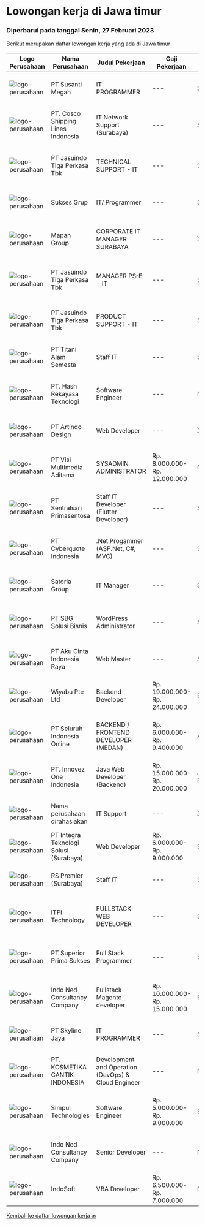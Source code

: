 
  # Lowongan kerja di Jawa timur

  ### Diperbarui pada tanggal Senin, 27 Februari 2023

  Berikut merupakan daftar lowongan kerja yang ada di Jawa timur

  |Logo Perusahaan | Nama Perusahaan | Judul Pekerjaan | Gaji Pekerjaan | Lokasi | Deskripsi | Tanggal diunggah | Pranala |
  | -------------- | --------------- | --------------- | --------- | --------- | -------------- | ------- | ----------- |
  |![logo-perusahaan](https://image-service-cdn.seek.com.au/a4bd21e797144fdcfd88d8631ab922a4fd37415e/ee4dce1061f3f616224767ad58cb2fc751b8d2dc)|PT Susanti Megah|IT PROGRAMMER|---|Surabaya|TANGGUNG JAWAB &amp; TUGAS UTAMA:  Membuat dan memelihara semua program yang berjalan dalam ERP (SAP Business One) Memastikan program SAP terintegrasi...|Senin, 27 Februari 2023|https://www.jobstreet.co.id/id/job/it-programmer-4240086?token=0~286cb605-f39f-47ca-8b52-b89cc9255521&sectionRank=1&jobId=jobstreet-id-job-4240086|
|![logo-perusahaan](https://image-service-cdn.seek.com.au/8de3a095faf67a2bce71e8b1377f1be1060f04d9/ee4dce1061f3f616224767ad58cb2fc751b8d2dc)|PT. Cosco Shipping Lines Indonesia|IT Network Support (Surabaya)|---|Surabaya|Requirements: Diploma or Bachelor Degree from reputable university (GPA minimum 3.00) Having experience relevant to this role will be advantage...|Jumat, 24 Februari 2023|https://www.jobstreet.co.id/id/job/it-network-support-surabaya-4239315?token=0~286cb605-f39f-47ca-8b52-b89cc9255521&sectionRank=2&jobId=jobstreet-id-job-4239315|
|![logo-perusahaan](https://image-service-cdn.seek.com.au/f9cd043f1011fee386470591649d3e30b502df59/ee4dce1061f3f616224767ad58cb2fc751b8d2dc)|PT Jasuindo Tiga Perkasa Tbk|TECHNICAL SUPPORT - IT|---|Sidoarjo|KUALIFIKASI : Pendidikan minimal D3/S1 Teknik Informatika Pengalaman minimal 1 tahun di bidang yang sama...|Jumat, 24 Februari 2023|https://www.jobstreet.co.id/id/job/technical-support-it-4238775?token=0~286cb605-f39f-47ca-8b52-b89cc9255521&sectionRank=3&jobId=jobstreet-id-job-4238775|
|![logo-perusahaan](https://image-service-cdn.seek.com.au/85dc8f1c12b766d0c0b3fbd7544f0a5bf3da490f/ee4dce1061f3f616224767ad58cb2fc751b8d2dc)|Sukses Grup|IT/ Programmer|---|Surabaya|Kualifikasi : Pendidikan minimal S1 Informatika Komputer Sistem Informasi Menguasai bahasa pemograman minimal PHP dan MySQL Disiplin,Teliti dan...|Sabtu, 25 Februari 2023|https://www.jobstreet.co.id/id/job/it-programmer-4239550?token=0~286cb605-f39f-47ca-8b52-b89cc9255521&sectionRank=4&jobId=jobstreet-id-job-4239550|
|![logo-perusahaan](https://image-service-cdn.seek.com.au/470a7d61d5a3399f6ba34f865cbcf7a9dc2e3fc5/ee4dce1061f3f616224767ad58cb2fc751b8d2dc)|Mapan Group|CORPORATE IT MANAGER SURABAYA|---|Jawa Timur|Merencanakan strategi implementasi atas kebijakan perusahaan Memastikan semua sistem IT dapat berjalan dengan lancar Memonitor pelaksanaan strategi...|Kamis, 23 Februari 2023|https://www.jobstreet.co.id/id/job/corporate-it-manager-surabaya-4236338?token=0~286cb605-f39f-47ca-8b52-b89cc9255521&sectionRank=5&jobId=jobstreet-id-job-4236338|
|![logo-perusahaan](https://image-service-cdn.seek.com.au/f9cd043f1011fee386470591649d3e30b502df59/ee4dce1061f3f616224767ad58cb2fc751b8d2dc)|PT Jasuindo Tiga Perkasa Tbk|MANAGER PSrE - IT|---|Sidoarjo|KUALIFIKASI : Pendidikan minimal S1 Ilmu Komputer/ Teknik Informatika / Manajemen Informatika / Teknologi Informasi / Teknik Elektro Memiliki salah...|Kamis, 23 Februari 2023|https://www.jobstreet.co.id/id/job/manager-psre-it-4216458?token=0~286cb605-f39f-47ca-8b52-b89cc9255521&sectionRank=6&jobId=jobstreet-id-job-4216458|
|![logo-perusahaan](https://image-service-cdn.seek.com.au/f9cd043f1011fee386470591649d3e30b502df59/ee4dce1061f3f616224767ad58cb2fc751b8d2dc)|PT Jasuindo Tiga Perkasa Tbk|PRODUCT SUPPORT - IT|---|Sidoarjo|KUALIFIKASI : Pendidikan minimal S1/D3 Teknik Informatika/ Teknik Komputer/Teknik Elektro Pengalaman minimal 1 tahun dalam bidang hardware Diutamakan...|Kamis, 23 Februari 2023|https://www.jobstreet.co.id/id/job/product-support-it-4237285?token=0~286cb605-f39f-47ca-8b52-b89cc9255521&sectionRank=7&jobId=jobstreet-id-job-4237285|
|![logo-perusahaan](https://image-service-cdn.seek.com.au/3650e4ea5cf15ff06b6cedba6caa19766b68c3ef/ee4dce1061f3f616224767ad58cb2fc751b8d2dc)|PT Titani Alam Semesta|Staff IT|---|Surabaya|Maximum age 30 years old. Minimum Bachelor Degree - Informatika GPA 3.0 Sedikit Mandarin. Pengalaman dibidang IT minimal 4 tahun. Requirement:...|Rabu, 22 Februari 2023|https://www.jobstreet.co.id/id/job/staff-it-4234966?token=0~286cb605-f39f-47ca-8b52-b89cc9255521&sectionRank=8&jobId=jobstreet-id-job-4234966|
|![logo-perusahaan](https://image-service-cdn.seek.com.au/17c2c4f4d6e6b51fe6700bad87ea671c4ee03bbe/ee4dce1061f3f616224767ad58cb2fc751b8d2dc)|PT. Hash Rekayasa Teknologi|Software Engineer|---|Malang|Job Summaryproblem solver - team player - lifelong learnerTanggung Jawab Menulis kode yang fungsional dan teruji, serta dapat dipahami oleh rekan...|Sabtu, 25 Februari 2023|https://www.jobstreet.co.id/id/job/software-engineer-4219881?token=0~286cb605-f39f-47ca-8b52-b89cc9255521&sectionRank=9&jobId=jobstreet-id-job-4219881|
|![logo-perusahaan](https://image-service-cdn.seek.com.au/c2ce19d52829712cf62d4ad1fa0e8ba10cef3cab/ee4dce1061f3f616224767ad58cb2fc751b8d2dc)|PT Artindo Design|Web Developer|---|Jawa Timur|Ø Membuat aplikasi web dengan menggunakan framework LaravelØ Pernah menggunakan PHP, HTML, CSS, Bootstrap, Java ScriptØ Pernah menggunakan database...|Jumat, 24 Februari 2023|https://www.jobstreet.co.id/id/job/web-developer-4225413?token=0~286cb605-f39f-47ca-8b52-b89cc9255521&sectionRank=10&jobId=jobstreet-id-job-4225413|
|![logo-perusahaan](https://image-service-cdn.seek.com.au/b8528c389ba1b59ec14f571684d5a518b5b2a7b1/ee4dce1061f3f616224767ad58cb2fc751b8d2dc)|PT Visi Multimedia Aditama|SYSADMIN ADMINISTRATOR|Rp. 8.000.000-Rp. 12.000.000|Malang|PT Visi Multimedia Aditama is a fast-growing multinational IT company that focuses on providing various IT services, building web-based application,...|Kamis, 23 Februari 2023|https://www.jobstreet.co.id/id/job/sysadmin-administrator-4237382?token=0~286cb605-f39f-47ca-8b52-b89cc9255521&sectionRank=11&jobId=jobstreet-id-job-4237382|
|![logo-perusahaan](https://image-service-cdn.seek.com.au/4c4a8d71d2f9e60716e675640cdc9b3790b9a8dc/ee4dce1061f3f616224767ad58cb2fc751b8d2dc)|PT Sentralsari Primasentosa|Staff IT Developer (Flutter Developer)|---|Sidoarjo|Usia maksimal 30 tahun D3 / S1 Teknik Informatika Memahami dan berpengalaman dalam mendevelop dengan bahasa pemrograman Dart (Flutter) Menguasai T-SQL...|Kamis, 23 Februari 2023|https://www.jobstreet.co.id/id/job/staff-it-developer-flutter-developer-4224647?token=0~286cb605-f39f-47ca-8b52-b89cc9255521&sectionRank=12&jobId=jobstreet-id-job-4224647|
|![logo-perusahaan](https://image-service-cdn.seek.com.au/9a3a8c542b909fc840425a5ecf1175aea90302f2/ee4dce1061f3f616224767ad58cb2fc751b8d2dc)|PT Cyberquote Indonesia|.Net Progammer (ASP.Net, C#, MVC)|---|Surabaya|Responsibilities: Design, develop and maintain applications in a reusable and easy to change manner to support business growth. Develop and maintain...|Sabtu, 25 Februari 2023|https://www.jobstreet.co.id/id/job/.net-progammer-asp.net-c-mvc-4219620?token=0~286cb605-f39f-47ca-8b52-b89cc9255521&sectionRank=13&jobId=jobstreet-id-job-4219620|
|![logo-perusahaan](https://image-service-cdn.seek.com.au/5d4519f59a36720e634ace9c5b5048b1bda0c7d3/ee4dce1061f3f616224767ad58cb2fc751b8d2dc)|Satoria Group|IT Manager|---|Surabaya|Deskripsi pekerjaan: Merencanakan strategi implementasi atas kebijakan perusahaan Memastikan semua sistem IT dapat berjalan dengan lancar Memonitor...|Selasa, 21 Februari 2023|https://www.jobstreet.co.id/id/job/it-manager-4233400?token=0~286cb605-f39f-47ca-8b52-b89cc9255521&sectionRank=14&jobId=jobstreet-id-job-4233400|
|![logo-perusahaan](https://image-service-cdn.seek.com.au/f820d36a8e416d7a4c2783ec051002404d9ab8a9/ee4dce1061f3f616224767ad58cb2fc751b8d2dc)|PT SBG Solusi Bisnis|WordPress Administrator|---|Surabaya|Job Highlights Career growth and advancement Positive working environment Comprehensive employee benefits  Responsibilities: Perform installation,...|Jumat, 24 Februari 2023|https://www.jobstreet.co.id/id/job/wordpress-administrator-4238799?token=0~286cb605-f39f-47ca-8b52-b89cc9255521&sectionRank=15&jobId=jobstreet-id-job-4238799|
|![logo-perusahaan](https://image-service-cdn.seek.com.au/0eebd53f1833707950d51d6fd57164cd99df5079/ee4dce1061f3f616224767ad58cb2fc751b8d2dc)|PT Aku Cinta Indonesia Raya|Web Master|---|Surabaya|Job Description: Development of websites on a WordPress-based platform Updating and maintaining existing WordPress websites, including content...|Jumat, 24 Februari 2023|https://www.jobstreet.co.id/id/job/web-master-4225347?token=0~286cb605-f39f-47ca-8b52-b89cc9255521&sectionRank=16&jobId=jobstreet-id-job-4225347|
|![logo-perusahaan](https://image-service-cdn.seek.com.au/0363826063500b54abe59ebfcfe35cdd368d5fcc/ee4dce1061f3f616224767ad58cb2fc751b8d2dc)|Wiyabu Pte Ltd|Backend Developer|Rp. 19.000.000-Rp. 24.000.000|Bali|Jonajo Consulting LLC is a software development firm located in the heart of Silicon Valley, California. We specialize in developing AI-powered mobile...|Kamis, 23 Februari 2023|https://www.jobstreet.co.id/id/job/backend-developer-10479124/origin/sg?token=0~286cb605-f39f-47ca-8b52-b89cc9255521&sectionRank=17&jobId=jobstreet-sg-job-10479124|
|![logo-perusahaan](https://image-service-cdn.seek.com.au/c768f0670f8f8212da7de609b6af9d0b2e5134cc/ee4dce1061f3f616224767ad58cb2fc751b8d2dc)|PT Seluruh Indonesia Online|BACKEND / FRONTEND DEVELOPER (MEDAN)|Rp. 6.000.000-Rp. 9.400.000|Aceh|Memiliki pengalaman leadership sebagai Manager sebelumnya.Back End Engineer1. Memiliki pengalaman dalam membangun RESTful APIs2. Menguasai bahasa...|Kamis, 23 Februari 2023|https://www.jobstreet.co.id/id/job/backend-frontend-developer-medan-4237176?token=0~286cb605-f39f-47ca-8b52-b89cc9255521&sectionRank=18&jobId=jobstreet-id-job-4237176|
|![logo-perusahaan](https://image-service-cdn.seek.com.au/5ac1ce894c015b4831ba1d1458ad5a1b4e630a93/ee4dce1061f3f616224767ad58cb2fc751b8d2dc)|PT. Innovez One Indonesia|Java Web Developer (Backend)|Rp. 15.000.000-Rp. 20.000.000|Jakarta Raya|We are looking for a dynamic and talented Java Full-Stack Developer with strong OOAD background to join our global team. You will work in a SCRUM team...|Sabtu, 25 Februari 2023|https://www.jobstreet.co.id/id/job/java-web-developer-backend-4220757?token=0~286cb605-f39f-47ca-8b52-b89cc9255521&sectionRank=19&jobId=jobstreet-id-job-4220757|
|![logo-perusahaan](https://i.ibb.co/sqvTCh9/112815900-stock-vector-no-image-available-icon-flat-vector.webp)|Nama perusahaan dirahasiakan|IT Support|---|Jawa Timur|Usia maksimal 35 tahun Pendidikan minimal S1 segala jurusan Minimal memiliki 1 tahun pengalaman kerja di bidang yang sama  Mempunyai pengetahuan dan...|Senin, 20 Februari 2023|https://www.jobstreet.co.id/id/job/it-support-4231859?token=0~286cb605-f39f-47ca-8b52-b89cc9255521&sectionRank=20&jobId=jobstreet-id-job-4231859|
|![logo-perusahaan](https://image-service-cdn.seek.com.au/14f77ec67b962c596add6cca6f4b1e9d66e1e897/ee4dce1061f3f616224767ad58cb2fc751b8d2dc)|PT Integra Teknologi Solusi (Surabaya)|Web Developer|Rp. 6.000.000-Rp. 9.000.000|Surabaya|Kualifikasi :1. Pendidikan minimal Diploma / Sarjana2. Jurusan Teknik Informatika atau sejenis lebih diharapkan3. Menguasai Bahasa Pemrograman Web...|Kamis, 23 Februari 2023|https://www.jobstreet.co.id/id/job/web-developer-4237082?token=0~286cb605-f39f-47ca-8b52-b89cc9255521&sectionRank=21&jobId=jobstreet-id-job-4237082|
|![logo-perusahaan](https://i.ibb.co/sqvTCh9/112815900-stock-vector-no-image-available-icon-flat-vector.webp)|RS Premier (Surabaya)|Staff IT|---|Surabaya|Kualifikasi Pekerjaan : Bachelor Degree of Information System/information Engineering Have Experience: PHP Program &amp; SQL Server (Programmer). Min....|Senin, 27 Februari 2023|https://www.jobstreet.co.id/id/job/staff-it-4240175?token=0~286cb605-f39f-47ca-8b52-b89cc9255521&sectionRank=22&jobId=jobstreet-id-job-4240175|
|![logo-perusahaan](https://image-service-cdn.seek.com.au/3782b0a6cf22b4daea3937ba4112b0b5543fa5c4/ee4dce1061f3f616224767ad58cb2fc751b8d2dc)|ITPI  Technology|FULLSTACK WEB DEVELOPER|---|Surabaya|Job Role: Understanding design, database structure and identify customer requirements Create, develop, build, test and maintain web applications...|Jumat, 24 Februari 2023|https://www.jobstreet.co.id/id/job/fullstack-web-developer-4218155?token=0~286cb605-f39f-47ca-8b52-b89cc9255521&sectionRank=23&jobId=jobstreet-id-job-4218155|
|![logo-perusahaan](https://image-service-cdn.seek.com.au/c392f9cd52b6738a8feebe6fec11019006c23da0/ee4dce1061f3f616224767ad58cb2fc751b8d2dc)|PT Superior Prima Sukses|Full Stack Programmer|---|Surabaya|Develop a mobile application from set up until ready to use Frontend and backend developer Qualifications: Max. age 32 years old Bachelor degree from...|Jumat, 24 Februari 2023|https://www.jobstreet.co.id/id/job/full-stack-programmer-4226134?token=0~286cb605-f39f-47ca-8b52-b89cc9255521&sectionRank=24&jobId=jobstreet-id-job-4226134|
|![logo-perusahaan](https://image-service-cdn.seek.com.au/52e07e163b695c48150a669984b7a247186ea762/ee4dce1061f3f616224767ad58cb2fc751b8d2dc)|Indo Ned Consultancy Company|Fullstack Magento developer|Rp. 10.000.000-Rp. 15.000.000|Bali|Note: This job is not at IndoNed. You will be working for a Dutch company called U Digital (U B.V.) in Indonesia. U Digital is responsible for the...|Jumat, 24 Februari 2023|https://www.jobstreet.co.id/id/job/fullstack-magento-developer-4218830?token=0~286cb605-f39f-47ca-8b52-b89cc9255521&sectionRank=25&jobId=jobstreet-id-job-4218830|
|![logo-perusahaan](https://image-service-cdn.seek.com.au/475f0f2e6396af8e6945b8716ac09cbd167d3597/ee4dce1061f3f616224767ad58cb2fc751b8d2dc)|PT Skyline Jaya|IT PROGRAMMER|---|Sidoarjo|Requirements : Age maximum 35 years old Candidate must possess at least Diploma/Bachelor’s Degree ( Information Technology, Computer or Similar ) At...|Selasa, 21 Februari 2023|https://www.jobstreet.co.id/id/job/it-programmer-4212060?token=0~286cb605-f39f-47ca-8b52-b89cc9255521&sectionRank=26&jobId=jobstreet-id-job-4212060|
|![logo-perusahaan](https://image-service-cdn.seek.com.au/a23ed4120d2876f8be2a340ca1a6bca9fe617562/ee4dce1061f3f616224767ad58cb2fc751b8d2dc)|PT. KOSMETIKA CANTIK INDONESIA|Development and Operation (DevOps) & Cloud Engineer|---|Malang|KUALIFIKASI : Pendidikan minimal S1 / D4 jurusan sistem informasi / teknik informatika Memiliki pengalaman kerja minimal 3 tahun pada posisi...|Kamis, 23 Februari 2023|https://www.jobstreet.co.id/id/job/development-and-operation-devops-cloud-engineer-4223905?token=0~286cb605-f39f-47ca-8b52-b89cc9255521&sectionRank=27&jobId=jobstreet-id-job-4223905|
|![logo-perusahaan](https://image-service-cdn.seek.com.au/86f14356bc1f934fa987c601444edf6762263efa/ee4dce1061f3f616224767ad58cb2fc751b8d2dc)|Simpul Technologies|Software Engineer|Rp. 5.000.000-Rp. 9.000.000|Surabaya|Join our exciting Tech Team as a Full-Stack Software Engineer. Our team builds wonderful Enterprise Tech platform. You will be part of a talented...|Rabu, 22 Februari 2023|https://www.jobstreet.co.id/id/job/software-engineer-4214933?token=0~286cb605-f39f-47ca-8b52-b89cc9255521&sectionRank=28&jobId=jobstreet-id-job-4214933|
|![logo-perusahaan](https://image-service-cdn.seek.com.au/0a642188b6f444564b4e7d0e61cdd79a37cdf0fa/ee4dce1061f3f616224767ad58cb2fc751b8d2dc)|Indo Ned Consultancy Company|Senior Developer|---|Malang|About UsWe are Exp Inc and we make games for learning and development. Clients come to us us for apps, tools and interventions. Think city games, but...|Sabtu, 25 Februari 2023|https://www.jobstreet.co.id/id/job/senior-developer-4227177?token=0~286cb605-f39f-47ca-8b52-b89cc9255521&sectionRank=29&jobId=jobstreet-id-job-4227177|
|![logo-perusahaan](https://image-service-cdn.seek.com.au/fbd57a90b36e6d6fe13c8e714c23f2e07616d0cb/ee4dce1061f3f616224767ad58cb2fc751b8d2dc)|IndoSoft|VBA Developer|Rp. 6.500.000-Rp. 7.000.000|Malang|Menguasai VBA (Visual Basic) programming language Mampu membuat Visual Basic Application, baik stand-alone, dan juga integrasi dengan Microsoft...|Jumat, 24 Februari 2023|https://www.jobstreet.co.id/id/job/vba-developer-4218067?token=0~286cb605-f39f-47ca-8b52-b89cc9255521&sectionRank=30&jobId=jobstreet-id-job-4218067|


  [Kembali ke daftar lowongan kerja 🔙](../README.md#daftar-lowongan-kerja)
  